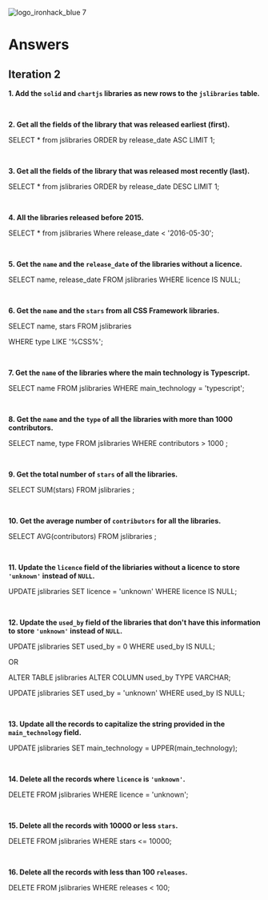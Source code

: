 ![logo_ironhack_blue 7](https://user-images.githubusercontent.com/23629340/40541063-a07a0a8a-601a-11e8-91b5-2f13e4e6b441.png)

# Answers

## Iteration 2

**1. Add the `solid` and `chartjs` libraries as new rows to the `jslibraries` table.**

<!-- Your Query Goes Here -->

<br>

**2. Get all the fields of the library that was released earliest (first).**

SELECT * from jslibraries
ORDER by release_date ASC
LIMIT 1;

<br>

**3. Get all the fields of the library that was released most recently (last).**

SELECT * from jslibraries
ORDER by release_date DESC
LIMIT 1;

<br>

**4. All the libraries released before 2015.**

SELECT * from jslibraries
Where release_date < '2016-05-30';

<br>

**5. Get the `name` and the `release_date` of the libraries without a licence.**

SELECT name, release_date FROM jslibraries
WHERE licence IS NULL;

<br>

**6. Get the `name` and the `stars` from all CSS Framework libraries.**

SELECT name, stars FROM jslibraries

WHERE type LIKE '%CSS%';

<br>

**7. Get the `name` of the libraries where the main technology is Typescript.**

SELECT name FROM jslibraries
WHERE main_technology = 'typescript';

<br>

**8. Get the `name` and the `type` of all the libraries with more than 1000 contributors.**

SELECT name, type FROM jslibraries
WHERE contributors > 1000
;

<br>

**9. Get the total number of `stars` of all the libraries.**

SELECT SUM(stars) FROM jslibraries
;

<br>

**10. Get the average number of `contributors` for all the libraries.**

SELECT AVG(contributors) FROM jslibraries
;

<br>

**11. Update the `licence` field of the libriaries without a licence to store `'unknown'` instead of `NULL`.**

UPDATE jslibraries
SET licence = 'unknown'
WHERE licence IS NULL;

<br>

**12. Update the `used_by` field of the libraries that don't have this information to store `'unknown'` instead of `NULL`.**

UPDATE jslibraries
SET used_by = 0
WHERE used_by IS NULL;

OR 

ALTER TABLE jslibraries
ALTER COLUMN used_by TYPE VARCHAR;

UPDATE jslibraries
SET used_by = 'unknown'
WHERE used_by IS NULL;

<br>

**13. Update all the records to capitalize the string provided in the `main_technology` field.**

UPDATE jslibraries
SET main_technology = UPPER(main_technology);

<br>

**14. Delete all the records where `licence` is `'unknown'`.**

DELETE FROM jslibraries
WHERE licence = 'unknown';

<br>

**15. Delete all the records with 10000 or less `stars`.**

DELETE FROM jslibraries
WHERE stars <= 10000;

<br>

**16. Delete all the records with less than 100 `releases`.**

DELETE FROM jslibraries
WHERE releases < 100;

<br>
